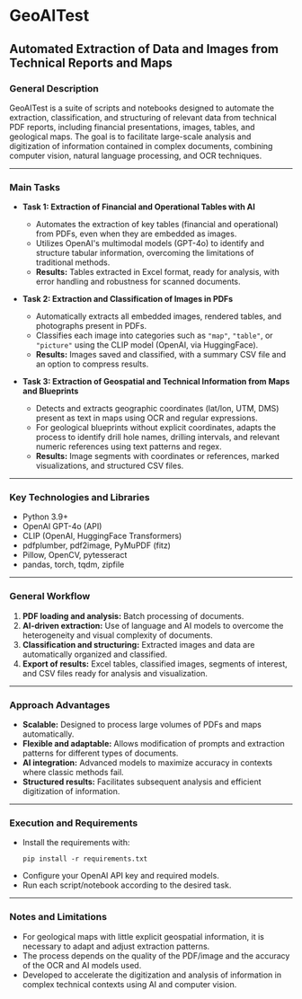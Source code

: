 # GeoAITest

## Automated Extraction of Data and Images from Technical Reports and Maps

### **General Description**
GeoAITest is a suite of scripts and notebooks designed to automate the extraction, classification, and structuring of relevant data from technical PDF reports, including financial presentations, images, tables, and geological maps. The goal is to facilitate large-scale analysis and digitization of information contained in complex documents, combining computer vision, natural language processing, and OCR techniques.

---

### **Main Tasks**

- **Task 1: Extraction of Financial and Operational Tables with AI**
  - Automates the extraction of key tables (financial and operational) from PDFs, even when they are embedded as images.
  - Utilizes OpenAI's multimodal models (GPT-4o) to identify and structure tabular information, overcoming the limitations of traditional methods.
  - **Results:** Tables extracted in Excel format, ready for analysis, with error handling and robustness for scanned documents.

- **Task 2: Extraction and Classification of Images in PDFs**
  - Automatically extracts all embedded images, rendered tables, and photographs present in PDFs.
  - Classifies each image into categories such as `"map"`, `"table"`, or `"picture"` using the CLIP model (OpenAI, via HuggingFace).
  - **Results:** Images saved and classified, with a summary CSV file and an option to compress results.

- **Task 3: Extraction of Geospatial and Technical Information from Maps and Blueprints**
  - Detects and extracts geographic coordinates (lat/lon, UTM, DMS) present as text in maps using OCR and regular expressions.
  - For geological blueprints without explicit coordinates, adapts the process to identify drill hole names, drilling intervals, and relevant numeric references using text patterns and regex.
  - **Results:** Image segments with coordinates or references, marked visualizations, and structured CSV files.

---

### **Key Technologies and Libraries**

- Python 3.9+
- OpenAI GPT-4o (API)
- CLIP (OpenAI, HuggingFace Transformers)
- pdfplumber, pdf2image, PyMuPDF (fitz)
- Pillow, OpenCV, pytesseract
- pandas, torch, tqdm, zipfile

---

### **General Workflow**

1. **PDF loading and analysis:** Batch processing of documents.
2. **AI-driven extraction:** Use of language and AI models to overcome the heterogeneity and visual complexity of documents.
3. **Classification and structuring:** Extracted images and data are automatically organized and classified.
4. **Export of results:** Excel tables, classified images, segments of interest, and CSV files ready for analysis and visualization.

---

### **Approach Advantages**

- **Scalable:** Designed to process large volumes of PDFs and maps automatically.
- **Flexible and adaptable:** Allows modification of prompts and extraction patterns for different types of documents.
- **AI integration:** Advanced models to maximize accuracy in contexts where classic methods fail.
- **Structured results:** Facilitates subsequent analysis and efficient digitization of information.

---

### **Execution and Requirements**

- Install the requirements with:
  ```
  pip install -r requirements.txt
  ```
- Configure your OpenAI API key and required models.
- Run each script/notebook according to the desired task.

---

### **Notes and Limitations**

- For geological maps with little explicit geospatial information, it is necessary to adapt and adjust extraction patterns.
- The process depends on the quality of the PDF/image and the accuracy of the OCR and AI models used.
- Developed to accelerate the digitization and analysis of information in complex technical contexts using AI and computer vision.
